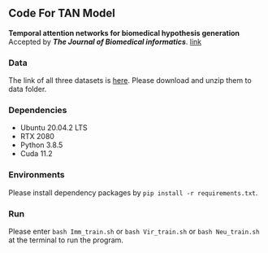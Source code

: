 ## Code For TAN Model

**Temporal attention networks for biomedical hypothesis generation**  Accepted by ***The Journal of Biomedical informatics***. [link](https://www.sciencedirect.com/science/article/pii/S153204642400025X?dgcid=author)


### Data
The link of all three datasets is [here](https://pan.baidu.com/s/1V6Pyj4SZIcbkP77vQ93u5g?pwd=wh1w). Please download and unzip them to data folder.

### Dependencies
* Ubuntu 20.04.2 LTS
* RTX 2080
* Python 3.8.5
* Cuda 11.2

### Environments
Please install dependency packages by `pip install -r requirements.txt`.

### Run
Please enter `bash Imm_train.sh` or `bash Vir_train.sh` or `bash Neu_train.sh` at the terminal to run the program.

